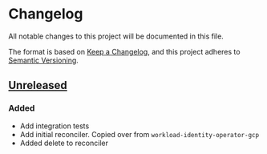 # Changelog

All notable changes to this project will be documented in this file.

The format is based on [Keep a Changelog](https://keepachangelog.com/en/1.0.0/),
and this project adheres to [Semantic Versioning](https://semver.org/spec/v2.0.0.html).

## [Unreleased]

### Added

- Add integration tests
- Add initial reconciler. Copied over from `workload-identity-operator-gcp` 
- Added delete to reconciler

[Unreleased]: https://github.com/giantswarm/fleet-membership-operator-gcp/tree/main
